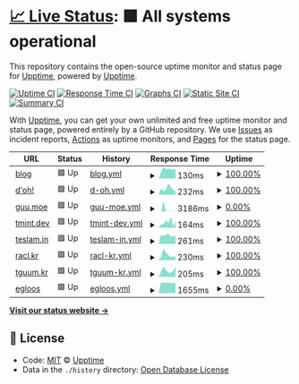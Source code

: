 # [📈 Live Status](https://demo.upptime.js.org): <!--live status--> **🟩 All systems operational**

This repository contains the open-source uptime monitor and status page for [Upptime](https://upptime.js.org), powered by [Upptime](https://github.com/upptime/upptime).

[![Uptime CI](https://github.com/koj-co/upptime/workflows/Uptime%20CI/badge.svg)](https://github.com/koj-co/upptime/actions?query=workflow%3A%22Uptime+CI%22)
[![Response Time CI](https://github.com/koj-co/upptime/workflows/Response%20Time%20CI/badge.svg)](https://github.com/koj-co/upptime/actions?query=workflow%3A%22Response+Time+CI%22)
[![Graphs CI](https://github.com/koj-co/upptime/workflows/Graphs%20CI/badge.svg)](https://github.com/koj-co/upptime/actions?query=workflow%3A%22Graphs+CI%22)
[![Static Site CI](https://github.com/koj-co/upptime/workflows/Static%20Site%20CI/badge.svg)](https://github.com/koj-co/upptime/actions?query=workflow%3A%22Static+Site+CI%22)
[![Summary CI](https://github.com/koj-co/upptime/workflows/Summary%20CI/badge.svg)](https://github.com/koj-co/upptime/actions?query=workflow%3A%22Summary+CI%22)

With [Upptime](https://upptime.js.org), you can get your own unlimited and free uptime monitor and status page, powered entirely by a GitHub repository. We use [Issues](https://github.com/upptime/upptime/issues) as incident reports, [Actions](https://github.com/upptime/upptime/actions) as uptime monitors, and [Pages](https://demo.upptime.js.org) for the status page.

<!--start: status pages-->
<!-- This summary is generated by Upptime (https://github.com/upptime/upptime) -->
<!-- Do not edit this manually, your changes will be overwritten -->
<!-- prettier-ignore -->
| URL | Status | History | Response Time | Uptime |
| --- | ------ | ------- | ------------- | ------ |
| <img alt="" src="https://favicons.githubusercontent.com/blog.tmint.dev" height="13"> [blog](https://blog.tmint.dev) | 🟩 Up | [blog.yml](https://github.com/teslamint/uptime/commits/master/history/blog.yml) | <details><summary><img alt="Response time graph" src="./graphs/blog/response-time-week.png" height="20"> 130ms</summary><br><a href="https://uptime.tmint.dev/history/blog"><img alt="Response time 427" src="https://img.shields.io/endpoint?url=https%3A%2F%2Fraw.githubusercontent.com%2Fteslamint%2Fuptime%2Fmaster%2Fapi%2Fblog%2Fresponse-time.json"></a><br><a href="https://uptime.tmint.dev/history/blog"><img alt="24-hour response time 138" src="https://img.shields.io/endpoint?url=https%3A%2F%2Fraw.githubusercontent.com%2Fteslamint%2Fuptime%2Fmaster%2Fapi%2Fblog%2Fresponse-time-day.json"></a><br><a href="https://uptime.tmint.dev/history/blog"><img alt="7-day response time 130" src="https://img.shields.io/endpoint?url=https%3A%2F%2Fraw.githubusercontent.com%2Fteslamint%2Fuptime%2Fmaster%2Fapi%2Fblog%2Fresponse-time-week.json"></a><br><a href="https://uptime.tmint.dev/history/blog"><img alt="30-day response time 222" src="https://img.shields.io/endpoint?url=https%3A%2F%2Fraw.githubusercontent.com%2Fteslamint%2Fuptime%2Fmaster%2Fapi%2Fblog%2Fresponse-time-month.json"></a><br><a href="https://uptime.tmint.dev/history/blog"><img alt="1-year response time 427" src="https://img.shields.io/endpoint?url=https%3A%2F%2Fraw.githubusercontent.com%2Fteslamint%2Fuptime%2Fmaster%2Fapi%2Fblog%2Fresponse-time-year.json"></a></details> | <details><summary><a href="https://uptime.tmint.dev/history/blog">100.00%</a></summary><a href="https://uptime.tmint.dev/history/blog"><img alt="All-time uptime 100.00%" src="https://img.shields.io/endpoint?url=https%3A%2F%2Fraw.githubusercontent.com%2Fteslamint%2Fuptime%2Fmaster%2Fapi%2Fblog%2Fuptime.json"></a><br><a href="https://uptime.tmint.dev/history/blog"><img alt="24-hour uptime 100.00%" src="https://img.shields.io/endpoint?url=https%3A%2F%2Fraw.githubusercontent.com%2Fteslamint%2Fuptime%2Fmaster%2Fapi%2Fblog%2Fuptime-day.json"></a><br><a href="https://uptime.tmint.dev/history/blog"><img alt="7-day uptime 100.00%" src="https://img.shields.io/endpoint?url=https%3A%2F%2Fraw.githubusercontent.com%2Fteslamint%2Fuptime%2Fmaster%2Fapi%2Fblog%2Fuptime-week.json"></a><br><a href="https://uptime.tmint.dev/history/blog"><img alt="30-day uptime 100.00%" src="https://img.shields.io/endpoint?url=https%3A%2F%2Fraw.githubusercontent.com%2Fteslamint%2Fuptime%2Fmaster%2Fapi%2Fblog%2Fuptime-month.json"></a><br><a href="https://uptime.tmint.dev/history/blog"><img alt="1-year uptime 100.00%" src="https://img.shields.io/endpoint?url=https%3A%2F%2Fraw.githubusercontent.com%2Fteslamint%2Fuptime%2Fmaster%2Fapi%2Fblog%2Fuptime-year.json"></a></details>
| <img alt="" src="https://favicons.githubusercontent.com/doh.kr" height="13"> [d'oh!](https://doh.kr) | 🟩 Up | [d-oh.yml](https://github.com/teslamint/uptime/commits/master/history/d-oh.yml) | <details><summary><img alt="Response time graph" src="./graphs/d-oh/response-time-week.png" height="20"> 232ms</summary><br><a href="https://uptime.tmint.dev/history/d-oh"><img alt="Response time 362" src="https://img.shields.io/endpoint?url=https%3A%2F%2Fraw.githubusercontent.com%2Fteslamint%2Fuptime%2Fmaster%2Fapi%2Fd-oh%2Fresponse-time.json"></a><br><a href="https://uptime.tmint.dev/history/d-oh"><img alt="24-hour response time 137" src="https://img.shields.io/endpoint?url=https%3A%2F%2Fraw.githubusercontent.com%2Fteslamint%2Fuptime%2Fmaster%2Fapi%2Fd-oh%2Fresponse-time-day.json"></a><br><a href="https://uptime.tmint.dev/history/d-oh"><img alt="7-day response time 232" src="https://img.shields.io/endpoint?url=https%3A%2F%2Fraw.githubusercontent.com%2Fteslamint%2Fuptime%2Fmaster%2Fapi%2Fd-oh%2Fresponse-time-week.json"></a><br><a href="https://uptime.tmint.dev/history/d-oh"><img alt="30-day response time 317" src="https://img.shields.io/endpoint?url=https%3A%2F%2Fraw.githubusercontent.com%2Fteslamint%2Fuptime%2Fmaster%2Fapi%2Fd-oh%2Fresponse-time-month.json"></a><br><a href="https://uptime.tmint.dev/history/d-oh"><img alt="1-year response time 362" src="https://img.shields.io/endpoint?url=https%3A%2F%2Fraw.githubusercontent.com%2Fteslamint%2Fuptime%2Fmaster%2Fapi%2Fd-oh%2Fresponse-time-year.json"></a></details> | <details><summary><a href="https://uptime.tmint.dev/history/d-oh">100.00%</a></summary><a href="https://uptime.tmint.dev/history/d-oh"><img alt="All-time uptime 100.00%" src="https://img.shields.io/endpoint?url=https%3A%2F%2Fraw.githubusercontent.com%2Fteslamint%2Fuptime%2Fmaster%2Fapi%2Fd-oh%2Fuptime.json"></a><br><a href="https://uptime.tmint.dev/history/d-oh"><img alt="24-hour uptime 100.00%" src="https://img.shields.io/endpoint?url=https%3A%2F%2Fraw.githubusercontent.com%2Fteslamint%2Fuptime%2Fmaster%2Fapi%2Fd-oh%2Fuptime-day.json"></a><br><a href="https://uptime.tmint.dev/history/d-oh"><img alt="7-day uptime 100.00%" src="https://img.shields.io/endpoint?url=https%3A%2F%2Fraw.githubusercontent.com%2Fteslamint%2Fuptime%2Fmaster%2Fapi%2Fd-oh%2Fuptime-week.json"></a><br><a href="https://uptime.tmint.dev/history/d-oh"><img alt="30-day uptime 100.00%" src="https://img.shields.io/endpoint?url=https%3A%2F%2Fraw.githubusercontent.com%2Fteslamint%2Fuptime%2Fmaster%2Fapi%2Fd-oh%2Fuptime-month.json"></a><br><a href="https://uptime.tmint.dev/history/d-oh"><img alt="1-year uptime 100.00%" src="https://img.shields.io/endpoint?url=https%3A%2F%2Fraw.githubusercontent.com%2Fteslamint%2Fuptime%2Fmaster%2Fapi%2Fd-oh%2Fuptime-year.json"></a></details>
| <img alt="" src="https://favicons.githubusercontent.com/guu.moe" height="13"> [guu.moe](https://guu.moe) | 🟩 Up | [guu-moe.yml](https://github.com/teslamint/uptime/commits/master/history/guu-moe.yml) | <details><summary><img alt="Response time graph" src="./graphs/guu-moe/response-time-week.png" height="20"> 3186ms</summary><br><a href="https://uptime.tmint.dev/history/guu-moe"><img alt="Response time 572" src="https://img.shields.io/endpoint?url=https%3A%2F%2Fraw.githubusercontent.com%2Fteslamint%2Fuptime%2Fmaster%2Fapi%2Fguu-moe%2Fresponse-time.json"></a><br><a href="https://uptime.tmint.dev/history/guu-moe"><img alt="24-hour response time 48" src="https://img.shields.io/endpoint?url=https%3A%2F%2Fraw.githubusercontent.com%2Fteslamint%2Fuptime%2Fmaster%2Fapi%2Fguu-moe%2Fresponse-time-day.json"></a><br><a href="https://uptime.tmint.dev/history/guu-moe"><img alt="7-day response time 3186" src="https://img.shields.io/endpoint?url=https%3A%2F%2Fraw.githubusercontent.com%2Fteslamint%2Fuptime%2Fmaster%2Fapi%2Fguu-moe%2Fresponse-time-week.json"></a><br><a href="https://uptime.tmint.dev/history/guu-moe"><img alt="30-day response time 954" src="https://img.shields.io/endpoint?url=https%3A%2F%2Fraw.githubusercontent.com%2Fteslamint%2Fuptime%2Fmaster%2Fapi%2Fguu-moe%2Fresponse-time-month.json"></a><br><a href="https://uptime.tmint.dev/history/guu-moe"><img alt="1-year response time 572" src="https://img.shields.io/endpoint?url=https%3A%2F%2Fraw.githubusercontent.com%2Fteslamint%2Fuptime%2Fmaster%2Fapi%2Fguu-moe%2Fresponse-time-year.json"></a></details> | <details><summary><a href="https://uptime.tmint.dev/history/guu-moe">0.00%</a></summary><a href="https://uptime.tmint.dev/history/guu-moe"><img alt="All-time uptime 23.59%" src="https://img.shields.io/endpoint?url=https%3A%2F%2Fraw.githubusercontent.com%2Fteslamint%2Fuptime%2Fmaster%2Fapi%2Fguu-moe%2Fuptime.json"></a><br><a href="https://uptime.tmint.dev/history/guu-moe"><img alt="24-hour uptime 0.00%" src="https://img.shields.io/endpoint?url=https%3A%2F%2Fraw.githubusercontent.com%2Fteslamint%2Fuptime%2Fmaster%2Fapi%2Fguu-moe%2Fuptime-day.json"></a><br><a href="https://uptime.tmint.dev/history/guu-moe"><img alt="7-day uptime 0.00%" src="https://img.shields.io/endpoint?url=https%3A%2F%2Fraw.githubusercontent.com%2Fteslamint%2Fuptime%2Fmaster%2Fapi%2Fguu-moe%2Fuptime-week.json"></a><br><a href="https://uptime.tmint.dev/history/guu-moe"><img alt="30-day uptime 0.00%" src="https://img.shields.io/endpoint?url=https%3A%2F%2Fraw.githubusercontent.com%2Fteslamint%2Fuptime%2Fmaster%2Fapi%2Fguu-moe%2Fuptime-month.json"></a><br><a href="https://uptime.tmint.dev/history/guu-moe"><img alt="1-year uptime 23.59%" src="https://img.shields.io/endpoint?url=https%3A%2F%2Fraw.githubusercontent.com%2Fteslamint%2Fuptime%2Fmaster%2Fapi%2Fguu-moe%2Fuptime-year.json"></a></details>
| <img alt="" src="https://favicons.githubusercontent.com/tmint.dev" height="13"> [tmint.dev](https://tmint.dev) | 🟩 Up | [tmint-dev.yml](https://github.com/teslamint/uptime/commits/master/history/tmint-dev.yml) | <details><summary><img alt="Response time graph" src="./graphs/tmint-dev/response-time-week.png" height="20"> 164ms</summary><br><a href="https://uptime.tmint.dev/history/tmint-dev"><img alt="Response time 186" src="https://img.shields.io/endpoint?url=https%3A%2F%2Fraw.githubusercontent.com%2Fteslamint%2Fuptime%2Fmaster%2Fapi%2Ftmint-dev%2Fresponse-time.json"></a><br><a href="https://uptime.tmint.dev/history/tmint-dev"><img alt="24-hour response time 207" src="https://img.shields.io/endpoint?url=https%3A%2F%2Fraw.githubusercontent.com%2Fteslamint%2Fuptime%2Fmaster%2Fapi%2Ftmint-dev%2Fresponse-time-day.json"></a><br><a href="https://uptime.tmint.dev/history/tmint-dev"><img alt="7-day response time 164" src="https://img.shields.io/endpoint?url=https%3A%2F%2Fraw.githubusercontent.com%2Fteslamint%2Fuptime%2Fmaster%2Fapi%2Ftmint-dev%2Fresponse-time-week.json"></a><br><a href="https://uptime.tmint.dev/history/tmint-dev"><img alt="30-day response time 186" src="https://img.shields.io/endpoint?url=https%3A%2F%2Fraw.githubusercontent.com%2Fteslamint%2Fuptime%2Fmaster%2Fapi%2Ftmint-dev%2Fresponse-time-month.json"></a><br><a href="https://uptime.tmint.dev/history/tmint-dev"><img alt="1-year response time 186" src="https://img.shields.io/endpoint?url=https%3A%2F%2Fraw.githubusercontent.com%2Fteslamint%2Fuptime%2Fmaster%2Fapi%2Ftmint-dev%2Fresponse-time-year.json"></a></details> | <details><summary><a href="https://uptime.tmint.dev/history/tmint-dev">100.00%</a></summary><a href="https://uptime.tmint.dev/history/tmint-dev"><img alt="All-time uptime 100.00%" src="https://img.shields.io/endpoint?url=https%3A%2F%2Fraw.githubusercontent.com%2Fteslamint%2Fuptime%2Fmaster%2Fapi%2Ftmint-dev%2Fuptime.json"></a><br><a href="https://uptime.tmint.dev/history/tmint-dev"><img alt="24-hour uptime 100.00%" src="https://img.shields.io/endpoint?url=https%3A%2F%2Fraw.githubusercontent.com%2Fteslamint%2Fuptime%2Fmaster%2Fapi%2Ftmint-dev%2Fuptime-day.json"></a><br><a href="https://uptime.tmint.dev/history/tmint-dev"><img alt="7-day uptime 100.00%" src="https://img.shields.io/endpoint?url=https%3A%2F%2Fraw.githubusercontent.com%2Fteslamint%2Fuptime%2Fmaster%2Fapi%2Ftmint-dev%2Fuptime-week.json"></a><br><a href="https://uptime.tmint.dev/history/tmint-dev"><img alt="30-day uptime 100.00%" src="https://img.shields.io/endpoint?url=https%3A%2F%2Fraw.githubusercontent.com%2Fteslamint%2Fuptime%2Fmaster%2Fapi%2Ftmint-dev%2Fuptime-month.json"></a><br><a href="https://uptime.tmint.dev/history/tmint-dev"><img alt="1-year uptime 100.00%" src="https://img.shields.io/endpoint?url=https%3A%2F%2Fraw.githubusercontent.com%2Fteslamint%2Fuptime%2Fmaster%2Fapi%2Ftmint-dev%2Fuptime-year.json"></a></details>
| <img alt="" src="https://favicons.githubusercontent.com/teslam.in" height="13"> [teslam.in](https://teslam.in) | 🟩 Up | [teslam-in.yml](https://github.com/teslamint/uptime/commits/master/history/teslam-in.yml) | <details><summary><img alt="Response time graph" src="./graphs/teslam-in/response-time-week.png" height="20"> 261ms</summary><br><a href="https://uptime.tmint.dev/history/teslam-in"><img alt="Response time 472" src="https://img.shields.io/endpoint?url=https%3A%2F%2Fraw.githubusercontent.com%2Fteslamint%2Fuptime%2Fmaster%2Fapi%2Fteslam-in%2Fresponse-time.json"></a><br><a href="https://uptime.tmint.dev/history/teslam-in"><img alt="24-hour response time 247" src="https://img.shields.io/endpoint?url=https%3A%2F%2Fraw.githubusercontent.com%2Fteslamint%2Fuptime%2Fmaster%2Fapi%2Fteslam-in%2Fresponse-time-day.json"></a><br><a href="https://uptime.tmint.dev/history/teslam-in"><img alt="7-day response time 261" src="https://img.shields.io/endpoint?url=https%3A%2F%2Fraw.githubusercontent.com%2Fteslamint%2Fuptime%2Fmaster%2Fapi%2Fteslam-in%2Fresponse-time-week.json"></a><br><a href="https://uptime.tmint.dev/history/teslam-in"><img alt="30-day response time 572" src="https://img.shields.io/endpoint?url=https%3A%2F%2Fraw.githubusercontent.com%2Fteslamint%2Fuptime%2Fmaster%2Fapi%2Fteslam-in%2Fresponse-time-month.json"></a><br><a href="https://uptime.tmint.dev/history/teslam-in"><img alt="1-year response time 472" src="https://img.shields.io/endpoint?url=https%3A%2F%2Fraw.githubusercontent.com%2Fteslamint%2Fuptime%2Fmaster%2Fapi%2Fteslam-in%2Fresponse-time-year.json"></a></details> | <details><summary><a href="https://uptime.tmint.dev/history/teslam-in">100.00%</a></summary><a href="https://uptime.tmint.dev/history/teslam-in"><img alt="All-time uptime 100.00%" src="https://img.shields.io/endpoint?url=https%3A%2F%2Fraw.githubusercontent.com%2Fteslamint%2Fuptime%2Fmaster%2Fapi%2Fteslam-in%2Fuptime.json"></a><br><a href="https://uptime.tmint.dev/history/teslam-in"><img alt="24-hour uptime 100.00%" src="https://img.shields.io/endpoint?url=https%3A%2F%2Fraw.githubusercontent.com%2Fteslamint%2Fuptime%2Fmaster%2Fapi%2Fteslam-in%2Fuptime-day.json"></a><br><a href="https://uptime.tmint.dev/history/teslam-in"><img alt="7-day uptime 100.00%" src="https://img.shields.io/endpoint?url=https%3A%2F%2Fraw.githubusercontent.com%2Fteslamint%2Fuptime%2Fmaster%2Fapi%2Fteslam-in%2Fuptime-week.json"></a><br><a href="https://uptime.tmint.dev/history/teslam-in"><img alt="30-day uptime 100.00%" src="https://img.shields.io/endpoint?url=https%3A%2F%2Fraw.githubusercontent.com%2Fteslamint%2Fuptime%2Fmaster%2Fapi%2Fteslam-in%2Fuptime-month.json"></a><br><a href="https://uptime.tmint.dev/history/teslam-in"><img alt="1-year uptime 100.00%" src="https://img.shields.io/endpoint?url=https%3A%2F%2Fraw.githubusercontent.com%2Fteslamint%2Fuptime%2Fmaster%2Fapi%2Fteslam-in%2Fuptime-year.json"></a></details>
| <img alt="" src="https://favicons.githubusercontent.com/racl.kr" height="13"> [racl.kr](https://racl.kr) | 🟩 Up | [racl-kr.yml](https://github.com/teslamint/uptime/commits/master/history/racl-kr.yml) | <details><summary><img alt="Response time graph" src="./graphs/racl-kr/response-time-week.png" height="20"> 230ms</summary><br><a href="https://uptime.tmint.dev/history/racl-kr"><img alt="Response time 436" src="https://img.shields.io/endpoint?url=https%3A%2F%2Fraw.githubusercontent.com%2Fteslamint%2Fuptime%2Fmaster%2Fapi%2Fracl-kr%2Fresponse-time.json"></a><br><a href="https://uptime.tmint.dev/history/racl-kr"><img alt="24-hour response time 137" src="https://img.shields.io/endpoint?url=https%3A%2F%2Fraw.githubusercontent.com%2Fteslamint%2Fuptime%2Fmaster%2Fapi%2Fracl-kr%2Fresponse-time-day.json"></a><br><a href="https://uptime.tmint.dev/history/racl-kr"><img alt="7-day response time 230" src="https://img.shields.io/endpoint?url=https%3A%2F%2Fraw.githubusercontent.com%2Fteslamint%2Fuptime%2Fmaster%2Fapi%2Fracl-kr%2Fresponse-time-week.json"></a><br><a href="https://uptime.tmint.dev/history/racl-kr"><img alt="30-day response time 358" src="https://img.shields.io/endpoint?url=https%3A%2F%2Fraw.githubusercontent.com%2Fteslamint%2Fuptime%2Fmaster%2Fapi%2Fracl-kr%2Fresponse-time-month.json"></a><br><a href="https://uptime.tmint.dev/history/racl-kr"><img alt="1-year response time 436" src="https://img.shields.io/endpoint?url=https%3A%2F%2Fraw.githubusercontent.com%2Fteslamint%2Fuptime%2Fmaster%2Fapi%2Fracl-kr%2Fresponse-time-year.json"></a></details> | <details><summary><a href="https://uptime.tmint.dev/history/racl-kr">100.00%</a></summary><a href="https://uptime.tmint.dev/history/racl-kr"><img alt="All-time uptime 100.00%" src="https://img.shields.io/endpoint?url=https%3A%2F%2Fraw.githubusercontent.com%2Fteslamint%2Fuptime%2Fmaster%2Fapi%2Fracl-kr%2Fuptime.json"></a><br><a href="https://uptime.tmint.dev/history/racl-kr"><img alt="24-hour uptime 100.00%" src="https://img.shields.io/endpoint?url=https%3A%2F%2Fraw.githubusercontent.com%2Fteslamint%2Fuptime%2Fmaster%2Fapi%2Fracl-kr%2Fuptime-day.json"></a><br><a href="https://uptime.tmint.dev/history/racl-kr"><img alt="7-day uptime 100.00%" src="https://img.shields.io/endpoint?url=https%3A%2F%2Fraw.githubusercontent.com%2Fteslamint%2Fuptime%2Fmaster%2Fapi%2Fracl-kr%2Fuptime-week.json"></a><br><a href="https://uptime.tmint.dev/history/racl-kr"><img alt="30-day uptime 100.00%" src="https://img.shields.io/endpoint?url=https%3A%2F%2Fraw.githubusercontent.com%2Fteslamint%2Fuptime%2Fmaster%2Fapi%2Fracl-kr%2Fuptime-month.json"></a><br><a href="https://uptime.tmint.dev/history/racl-kr"><img alt="1-year uptime 100.00%" src="https://img.shields.io/endpoint?url=https%3A%2F%2Fraw.githubusercontent.com%2Fteslamint%2Fuptime%2Fmaster%2Fapi%2Fracl-kr%2Fuptime-year.json"></a></details>
| <img alt="" src="https://favicons.githubusercontent.com/tguum.kr" height="13"> [tguum.kr](https://tguum.kr) | 🟩 Up | [tguum-kr.yml](https://github.com/teslamint/uptime/commits/master/history/tguum-kr.yml) | <details><summary><img alt="Response time graph" src="./graphs/tguum-kr/response-time-week.png" height="20"> 205ms</summary><br><a href="https://uptime.tmint.dev/history/tguum-kr"><img alt="Response time 282" src="https://img.shields.io/endpoint?url=https%3A%2F%2Fraw.githubusercontent.com%2Fteslamint%2Fuptime%2Fmaster%2Fapi%2Ftguum-kr%2Fresponse-time.json"></a><br><a href="https://uptime.tmint.dev/history/tguum-kr"><img alt="24-hour response time 310" src="https://img.shields.io/endpoint?url=https%3A%2F%2Fraw.githubusercontent.com%2Fteslamint%2Fuptime%2Fmaster%2Fapi%2Ftguum-kr%2Fresponse-time-day.json"></a><br><a href="https://uptime.tmint.dev/history/tguum-kr"><img alt="7-day response time 205" src="https://img.shields.io/endpoint?url=https%3A%2F%2Fraw.githubusercontent.com%2Fteslamint%2Fuptime%2Fmaster%2Fapi%2Ftguum-kr%2Fresponse-time-week.json"></a><br><a href="https://uptime.tmint.dev/history/tguum-kr"><img alt="30-day response time 273" src="https://img.shields.io/endpoint?url=https%3A%2F%2Fraw.githubusercontent.com%2Fteslamint%2Fuptime%2Fmaster%2Fapi%2Ftguum-kr%2Fresponse-time-month.json"></a><br><a href="https://uptime.tmint.dev/history/tguum-kr"><img alt="1-year response time 282" src="https://img.shields.io/endpoint?url=https%3A%2F%2Fraw.githubusercontent.com%2Fteslamint%2Fuptime%2Fmaster%2Fapi%2Ftguum-kr%2Fresponse-time-year.json"></a></details> | <details><summary><a href="https://uptime.tmint.dev/history/tguum-kr">100.00%</a></summary><a href="https://uptime.tmint.dev/history/tguum-kr"><img alt="All-time uptime 100.00%" src="https://img.shields.io/endpoint?url=https%3A%2F%2Fraw.githubusercontent.com%2Fteslamint%2Fuptime%2Fmaster%2Fapi%2Ftguum-kr%2Fuptime.json"></a><br><a href="https://uptime.tmint.dev/history/tguum-kr"><img alt="24-hour uptime 100.00%" src="https://img.shields.io/endpoint?url=https%3A%2F%2Fraw.githubusercontent.com%2Fteslamint%2Fuptime%2Fmaster%2Fapi%2Ftguum-kr%2Fuptime-day.json"></a><br><a href="https://uptime.tmint.dev/history/tguum-kr"><img alt="7-day uptime 100.00%" src="https://img.shields.io/endpoint?url=https%3A%2F%2Fraw.githubusercontent.com%2Fteslamint%2Fuptime%2Fmaster%2Fapi%2Ftguum-kr%2Fuptime-week.json"></a><br><a href="https://uptime.tmint.dev/history/tguum-kr"><img alt="30-day uptime 100.00%" src="https://img.shields.io/endpoint?url=https%3A%2F%2Fraw.githubusercontent.com%2Fteslamint%2Fuptime%2Fmaster%2Fapi%2Ftguum-kr%2Fuptime-month.json"></a><br><a href="https://uptime.tmint.dev/history/tguum-kr"><img alt="1-year uptime 100.00%" src="https://img.shields.io/endpoint?url=https%3A%2F%2Fraw.githubusercontent.com%2Fteslamint%2Fuptime%2Fmaster%2Fapi%2Ftguum-kr%2Fuptime-year.json"></a></details>
| <img alt="" src="https://favicons.githubusercontent.com/ice.tguum.kr" height="13"> [egloos](https://ice.tguum.kr) | 🟩 Up | [egloos.yml](https://github.com/teslamint/uptime/commits/master/history/egloos.yml) | <details><summary><img alt="Response time graph" src="./graphs/egloos/response-time-week.png" height="20"> 1655ms</summary><br><a href="https://uptime.tmint.dev/history/egloos"><img alt="Response time 1653" src="https://img.shields.io/endpoint?url=https%3A%2F%2Fraw.githubusercontent.com%2Fteslamint%2Fuptime%2Fmaster%2Fapi%2Fegloos%2Fresponse-time.json"></a><br><a href="https://uptime.tmint.dev/history/egloos"><img alt="24-hour response time 1688" src="https://img.shields.io/endpoint?url=https%3A%2F%2Fraw.githubusercontent.com%2Fteslamint%2Fuptime%2Fmaster%2Fapi%2Fegloos%2Fresponse-time-day.json"></a><br><a href="https://uptime.tmint.dev/history/egloos"><img alt="7-day response time 1655" src="https://img.shields.io/endpoint?url=https%3A%2F%2Fraw.githubusercontent.com%2Fteslamint%2Fuptime%2Fmaster%2Fapi%2Fegloos%2Fresponse-time-week.json"></a><br><a href="https://uptime.tmint.dev/history/egloos"><img alt="30-day response time 1677" src="https://img.shields.io/endpoint?url=https%3A%2F%2Fraw.githubusercontent.com%2Fteslamint%2Fuptime%2Fmaster%2Fapi%2Fegloos%2Fresponse-time-month.json"></a><br><a href="https://uptime.tmint.dev/history/egloos"><img alt="1-year response time 1653" src="https://img.shields.io/endpoint?url=https%3A%2F%2Fraw.githubusercontent.com%2Fteslamint%2Fuptime%2Fmaster%2Fapi%2Fegloos%2Fresponse-time-year.json"></a></details> | <details><summary><a href="https://uptime.tmint.dev/history/egloos">0.00%</a></summary><a href="https://uptime.tmint.dev/history/egloos"><img alt="All-time uptime 2.14%" src="https://img.shields.io/endpoint?url=https%3A%2F%2Fraw.githubusercontent.com%2Fteslamint%2Fuptime%2Fmaster%2Fapi%2Fegloos%2Fuptime.json"></a><br><a href="https://uptime.tmint.dev/history/egloos"><img alt="24-hour uptime 0.00%" src="https://img.shields.io/endpoint?url=https%3A%2F%2Fraw.githubusercontent.com%2Fteslamint%2Fuptime%2Fmaster%2Fapi%2Fegloos%2Fuptime-day.json"></a><br><a href="https://uptime.tmint.dev/history/egloos"><img alt="7-day uptime 0.00%" src="https://img.shields.io/endpoint?url=https%3A%2F%2Fraw.githubusercontent.com%2Fteslamint%2Fuptime%2Fmaster%2Fapi%2Fegloos%2Fuptime-week.json"></a><br><a href="https://uptime.tmint.dev/history/egloos"><img alt="30-day uptime 0.00%" src="https://img.shields.io/endpoint?url=https%3A%2F%2Fraw.githubusercontent.com%2Fteslamint%2Fuptime%2Fmaster%2Fapi%2Fegloos%2Fuptime-month.json"></a><br><a href="https://uptime.tmint.dev/history/egloos"><img alt="1-year uptime 2.14%" src="https://img.shields.io/endpoint?url=https%3A%2F%2Fraw.githubusercontent.com%2Fteslamint%2Fuptime%2Fmaster%2Fapi%2Fegloos%2Fuptime-year.json"></a></details>

<!--end: status pages-->

[**Visit our status website →**](https://demo.upptime.js.org)

## 📄 License

- Code: [MIT](./LICENSE) © [Upptime](https://upptime.js.org)
- Data in the `./history` directory: [Open Database License](https://opendatacommons.org/licenses/odbl/1-0/)

